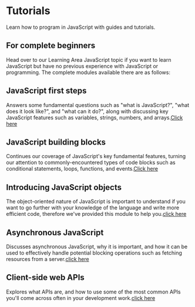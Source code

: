 # Tutorials
Learn how to program in JavaScript with guides and tutorials.

## For complete beginners
Head over to our Learning Area JavaScript topic if you want to learn JavaScript but have no previous experience with JavaScript or programming. The complete modules available there are as follows:

## JavaScript first steps
Answers some fundamental questions such as "what is JavaScript?", "what does it look like?", and "what can it do?", along with discussing key JavaScript features such as variables, strings, numbers, and arrays.[Click here](https://developer.mozilla.org/en-US/docs/Learn/JavaScript/First_steps)
## JavaScript building blocks
Continues our coverage of JavaScript's key fundamental features, turning our attention to commonly-encountered types of code blocks such as conditional statements, loops, functions, and events.[Click here](https://developer.mozilla.org/en-US/docs/Learn/JavaScript/Building_blocks)
## Introducing JavaScript objects
The object-oriented nature of JavaScript is important to understand if you want to go further with your knowledge of the language and write more efficient code, therefore we've provided this module to help you.[click here](https://developer.mozilla.org/en-US/docs/Learn/JavaScript/Objects)
## Asynchronous JavaScript
Discusses asynchronous JavaScript, why it is important, and how it can be used to effectively handle potential blocking operations such as fetching resources from a server.[click here](https://developer.mozilla.org/en-US/docs/Learn/JavaScript/Asynchronous)
## Client-side web APIs
Explores what APIs are, and how to use some of the most common APIs you'll come across often in your development work.[click here](https://developer.mozilla.org/en-US/docs/Learn/JavaScript/Client-side_web_APIs)

